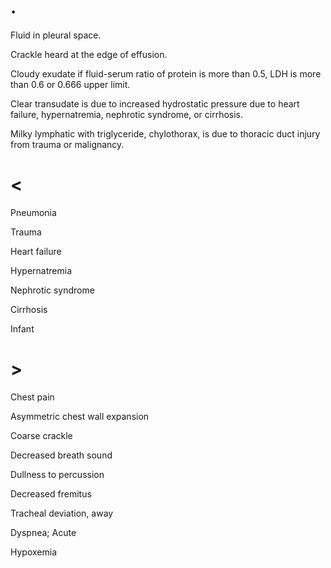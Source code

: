 # .

Fluid in pleural space.

Crackle heard at the edge of effusion.

Cloudy exudate if fluid-serum ratio of protein is more than 0.5, LDH is more than 0.6 or 0.666 upper limit.

Clear transudate is due to increased hydrostatic pressure due to heart failure, hypernatremia, nephrotic syndrome, or cirrhosis.

Milky lymphatic with triglyceride, chylothorax, is due to thoracic duct injury from trauma or malignancy.

# <

Pneumonia

Trauma

Heart failure

Hypernatremia

Nephrotic syndrome

Cirrhosis

Infant

# >

Chest pain

Asymmetric chest wall expansion

Coarse crackle

Decreased breath sound

Dullness to percussion

Decreased fremitus

Tracheal deviation, away

Dyspnea; Acute

Hypoxemia
